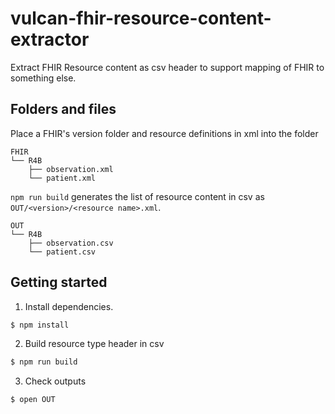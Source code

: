 # vulcan-fhir-resource-content-extractor
Extract FHIR Resource content as csv header to support mapping of FHIR to something else.

## Folders and files
Place a FHIR's version folder and resource definitions in xml into the folder
```
FHIR
└── R4B
    ├── observation.xml
    └── patient.xml
```

`npm run build` generates the list of resource content in csv as `OUT/<version>/<resource name>.xml`.
```
OUT
└── R4B
    ├── observation.csv
    └── patient.csv
```

## Getting started
1. Install dependencies.

```bash
$ npm install
```

2. Build resource type header in csv
```bash
$ npm run build
```

3. Check outputs
```bash
$ open OUT
```